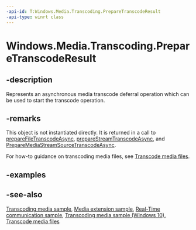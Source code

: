 ```yaml
---
-api-id: T:Windows.Media.Transcoding.PrepareTranscodeResult
-api-type: winrt class
---
```


<!-- Class syntax.
public class PrepareTranscodeResult : Windows.Media.Transcoding.IPrepareTranscodeResult
-->

# Windows.Media.Transcoding.PrepareTranscodeResult

## -description

Represents an asynchronous media transcode deferral operation which can be used to start the transcode operation.

## -remarks

This object is not instantiated directly. It is returned in a call to [prepareFileTranscodeAsync](mediatranscoder_preparefiletranscodeasync_704917623.md), [prepareStreamTranscodeAsync](mediatranscoder_preparestreamtranscodeasync_318469178.md), and [PrepareMediaStreamSourceTranscodeAsync](mediatranscoder_preparemediastreamsourcetranscodeasync_1018386378.md).

For how-to guidance on transcoding media files, see [Transcode media files](https://msdn.microsoft.com/windows/uwp/audio-video-camera/transcode-media-files).

## -examples

## -see-also

[Transcoding media sample](http://go.microsoft.com/fwlink/p/?linkid=242136), [Media extension sample](http://go.microsoft.com/fwlink/p/?linkid=241427), [Real-Time communication sample](http://go.microsoft.com/fwlink/p/?linkid=245973), [Transcoding media sample (Windows 10)](http://go.microsoft.com/fwlink/p/?LinkId=620569), [Transcode media files](https://msdn.microsoft.com/windows/uwp/audio-video-camera/transcode-media-files)